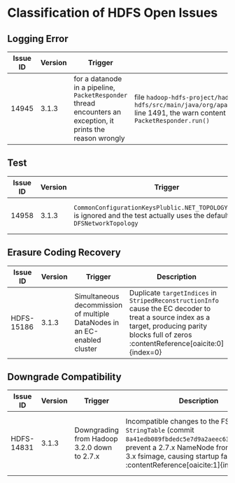 # Classification of HDFS Open Issues

## Logging Error

| Issue ID | Version | Trigger | Explain |
|----------|---------|-----------|--------|
| 14945 | 3.1.3 | for a datanode in a pipeline, `PacketResponder` thread encounters an exception, it prints the reason wrongly | file `hadoop-hdfs-project/hadoop-hdfs/src/main/java/org/apache/hadoop/hdfs/server/datanode/BlockReceiver.java` line 1491, the warn content should not be `BlockReceiver.run()` but `PacketResponder.run()`|

## Test

| Issue ID | Version | Trigger | Explain |
|----------|---------|-----------|--------|
| 14958 | 3.1.3 | `CommonConfigurationKeysPlublic.NET_TOPOLOGY_IMPL_KEY` is ignored and the test actually uses the default `DFSNetworkTopology`| The flag `DFSConfigKeys.DFS_SUE_NETWORK_TOPOLOGY_KEY` default to true, and thus the `Common...` flag is ignored |

## Erasure Coding Recovery

| Issue ID | Version | Trigger | Description | Resolution |
|------------|---------|------------------------------------------------------------------|-------------------------------------------------------------------------------------------------------------------------------|--------------------------------------------------------------------------------------------------------------------------------|
| HDFS-15186 | 3.1.3 | Simultaneous decommission of multiple DataNodes in an EC-enabled cluster | Duplicate `targetIndices` in `StripedReconstructionInfo` cause the EC decoder to treat a source index as a target, producing parity blocks full of zeros :contentReference[oaicite:0]{index=0} | Deduplicate the `targetIndices` in `StripedWriter#initTargetIndices` so that only unique block indices are passed to the EC algorithm. Patch merged in 3.1.4, 3.2.2, and 3.3.0. |

## Downgrade Compatibility

| Issue ID | Version | Trigger | Description | Resolution |
|------------|---------|---------------------------------------------------------------|---------------------------------------------------------------------------------------------------------------------------------------------------------|---------------------------------------------------------------------------------------------------------------------------------------------------------------------------------------|
| HDFS-14831 | 3.1.3 | Downgrading from Hadoop 3.2.0 down to 2.7.x | Incompatible changes to the FSImage `StringTable` (commit `8a41edb089fbdedc5e7d9a2aeec63d126afea49f`) prevent a 2.7.x NameNode from reading a 3.x fsimage, causing startup failure :contentReference[oaicite:1]{index=1} | Revert or back‐port the `StringTable` format change (apply commit `8a41edb089fbdedc5e7d9a2aeec63d126afea49f`) so that older NameNodes can read the image (see HDFS-13596), or upgrade to a release that includes this fix :contentReference[oaicite:2]{index=2}. |

